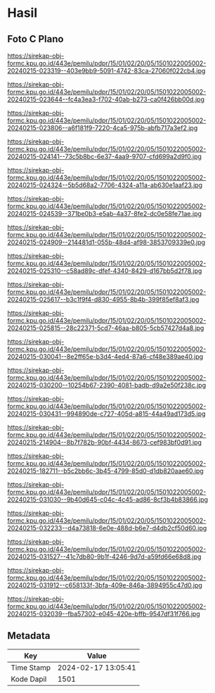 # Hasil

## Foto C Plano

https://sirekap-obj-formc.kpu.go.id/443e/pemilu/pdpr/15/01/02/20/05/1501022005002-20240215-023319--403e9bb9-5091-4742-83ca-27060f022cb4.jpg

https://sirekap-obj-formc.kpu.go.id/443e/pemilu/pdpr/15/01/02/20/05/1501022005002-20240215-023644--fc4a3ea3-f702-40ab-b273-ca0f426bb00d.jpg

https://sirekap-obj-formc.kpu.go.id/443e/pemilu/pdpr/15/01/02/20/05/1501022005002-20240215-023806--a6f181f9-7220-4ca5-975b-abfb717a3ef2.jpg

https://sirekap-obj-formc.kpu.go.id/443e/pemilu/pdpr/15/01/02/20/05/1501022005002-20240215-024141--73c5b8bc-6e37-4aa9-9707-cfd699a2d9f0.jpg

https://sirekap-obj-formc.kpu.go.id/443e/pemilu/pdpr/15/01/02/20/05/1501022005002-20240215-024324--5b5d68a2-7706-4324-a11a-ab630e1aaf23.jpg

https://sirekap-obj-formc.kpu.go.id/443e/pemilu/pdpr/15/01/02/20/05/1501022005002-20240215-024539--371be0b3-e5ab-4a37-8fe2-dc0e58fe71ae.jpg

https://sirekap-obj-formc.kpu.go.id/443e/pemilu/pdpr/15/01/02/20/05/1501022005002-20240215-024909--214481d1-055b-48d4-af98-3853709339e0.jpg

https://sirekap-obj-formc.kpu.go.id/443e/pemilu/pdpr/15/01/02/20/05/1501022005002-20240215-025310--c58ad89c-dfef-4340-8429-d167bb5d2f78.jpg

https://sirekap-obj-formc.kpu.go.id/443e/pemilu/pdpr/15/01/02/20/05/1501022005002-20240215-025617--b3c1f9f4-d830-4955-8b4b-399f85ef8af3.jpg

https://sirekap-obj-formc.kpu.go.id/443e/pemilu/pdpr/15/01/02/20/05/1501022005002-20240215-025815--28c22371-5cd7-46aa-b805-5cb57427d4a8.jpg

https://sirekap-obj-formc.kpu.go.id/443e/pemilu/pdpr/15/01/02/20/05/1501022005002-20240215-030041--8e2ff65e-b3d4-4ed4-87a6-cf48e389ae40.jpg

https://sirekap-obj-formc.kpu.go.id/443e/pemilu/pdpr/15/01/02/20/05/1501022005002-20240215-030200--10254b67-2390-4081-badb-d9a2e50f238c.jpg

https://sirekap-obj-formc.kpu.go.id/443e/pemilu/pdpr/15/01/02/20/05/1501022005002-20240215-030431--994890de-c727-405d-a815-44a49ad173d5.jpg

https://sirekap-obj-formc.kpu.go.id/443e/pemilu/pdpr/15/01/02/20/05/1501022005002-20240215-214904--8b7f782b-90bf-4434-8673-cef983bf0d91.jpg

https://sirekap-obj-formc.kpu.go.id/443e/pemilu/pdpr/15/01/02/20/05/1501022005002-20240215-182711--b5c2bb6c-3b45-4799-85d0-d1db820aae60.jpg

https://sirekap-obj-formc.kpu.go.id/443e/pemilu/pdpr/15/01/02/20/05/1501022005002-20240215-031030--9b40d645-c04c-4c45-ad86-8cf3b4b83866.jpg

https://sirekap-obj-formc.kpu.go.id/443e/pemilu/pdpr/15/01/02/20/05/1501022005002-20240215-032233--d4a73818-6e0e-488d-b6e7-d4db2cf50d60.jpg

https://sirekap-obj-formc.kpu.go.id/443e/pemilu/pdpr/15/01/02/20/05/1501022005002-20240215-031527--41c7db80-9b1f-4246-9d7d-a59fd66e68d8.jpg

https://sirekap-obj-formc.kpu.go.id/443e/pemilu/pdpr/15/01/02/20/05/1501022005002-20240215-031912--c658133f-3bfa-409e-846a-3894955c47d0.jpg

https://sirekap-obj-formc.kpu.go.id/443e/pemilu/pdpr/15/01/02/20/05/1501022005002-20240215-032039--fba57302-e045-420e-bffb-9547df31f766.jpg


## Metadata

| Key        | Value               |
| ---------- | ------------------- |
| Time Stamp | 2024-02-17 13:05:41 |
| Kode Dapil | 1501                |



